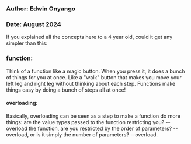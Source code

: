 ### Author: Edwin Onyango
### Date: August 2024
If you explained all the concepts here to a 4 year old, could it get any simpler than this:

### function:
Think of a function like a magic button. When you press it, it does a bunch of things for you at once. Like a "walk" button that makes you move your left leg and right leg without thinking about each step. Functions make things easy by doing a bunch of steps all at once!

#### overloading:
Basically, overloading can be seen as a step to make a function do more things: are the value types passed to the function restricting you? -- overload the function, are you restricted by the order of parameters? -- overload, or is it simply the number of parameters? --overload.